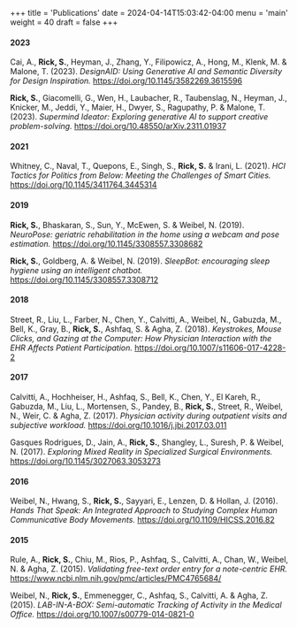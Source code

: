 +++
title = 'Publications'
date = 2024-04-14T15:03:42-04:00
menu = 'main'
weight = 40
draft = false
+++

#### 2023

Cai, A.,  **Rick, S.**, Heyman, J., Zhang, Y., Filipowicz, A., Hong, M., Klenk, M. & Malone, T. (2023). _DesignAID: Using Generative AI and Semantic Diversity for Design Inspiration._ https://doi.org/10.1145/3582269.3615596

 **Rick, S.**, Giacomelli, G., Wen, H., Laubacher, R., Taubenslag, N., Heyman, J., Knicker, M., Jeddi, Y., Maier, H., Dwyer, S., Ragupathy, P. & Malone, T. (2023). _Supermind Ideator: Exploring generative AI to support creative problem-solving._ https://doi.org/10.48550/arXiv.2311.01937

#### 2021

Whitney, C., Naval, T., Quepons, E., Singh, S.,  **Rick, S.** & Irani, L. (2021). _HCI Tactics for Politics from Below: Meeting the Challenges of Smart Cities._ https://doi.org/10.1145/3411764.3445314

#### 2019

 **Rick, S.**, Bhaskaran, S., Sun, Y., McEwen, S. & Weibel, N. (2019). _NeuroPose: geriatric rehabilitation in the home using a webcam and pose estimation._ https://doi.org/10.1145/3308557.3308682

 **Rick, S.**, Goldberg, A. & Weibel, N. (2019). _SleepBot: encouraging sleep hygiene using an intelligent chatbot._ https://doi.org/10.1145/3308557.3308712

#### 2018

Street, R., Liu, L., Farber, N., Chen, Y., Calvitti, A., Weibel, N., Gabuzda, M., Bell, K., Gray, B.,  **Rick, S.**, Ashfaq, S. & Agha, Z. (2018). _Keystrokes, Mouse Clicks, and Gazing at the Computer: How Physician Interaction with the EHR Affects Patient Participation._ https://doi.org/10.1007/s11606-017-4228-2

#### 2017

Calvitti, A., Hochheiser, H., Ashfaq, S., Bell, K., Chen, Y., El Kareh, R., Gabuzda, M., Liu, L., Mortensen, S., Pandey, B.,  **Rick, S.**, Street, R., Weibel, N., Weir, C. & Agha, Z. (2017). _Physician activity during outpatient visits and subjective workload._  https://doi.org/10.1016/j.jbi.2017.03.011

Gasques Rodrigues, D., Jain, A.,  **Rick, S.**, Shangley, L., Suresh, P. & Weibel, N. (2017). _Exploring Mixed Reality in Specialized Surgical Environments._ https://doi.org/10.1145/3027063.3053273

#### 2016

Weibel, N., Hwang, S.,  **Rick, S.**, Sayyari, E., Lenzen, D. & Hollan, J. (2016). _Hands That Speak: An Integrated Approach to Studying Complex Human Communicative Body Movements._ https://doi.org/10.1109/HICSS.2016.82

#### 2015

Rule, A.,  **Rick, S.**, Chiu, M., Rios, P., Ashfaq, S., Calvitti, A., Chan, W., Weibel, N. & Agha, Z. (2015). _Validating free-text order entry for a note-centric EHR._ https://www.ncbi.nlm.nih.gov/pmc/articles/PMC4765684/

Weibel, N., **Rick, S.**, Emmenegger, C., Ashfaq, S., Calvitti, A. & Agha, Z. (2015). _LAB-IN-A-BOX: Semi-automatic Tracking of Activity in the Medical Office._ https://doi.org/10.1007/s00779-014-0821-0
